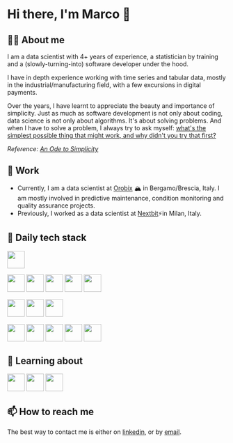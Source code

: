 # Hi there, I'm Marco 👋

## 🙋‍♂️ About me

I am a data scientist with 4+ years of experience, a statistician by training and a (slowly-turning-into) software developer under the hood. 

I have in depth experience working with time series and tabular data, mostly in the industrial/manufacturing field, with a few excursions in digital payments. 

Over the years, I have learnt to appreciate the beauty and importance of simplicity. Just as much as software development is not only about coding, data science is not only about algorithms. It's about solving problems. And when I have to solve a problem, I always try to ask myself: [what's the simplest possible thing that might work, and why didn't you try that first?](https://www.youtube.com/watch?v=MW9oVxjJHEw)

*Reference: [An Ode to Simplicity](https://fbruzzesi.github.io/blog/2024/01/29/an-ode-to-simplicity/)*

## 💼 Work

- Currently, I am a data scientist at [Orobix](https://orobix.com/en/) 🏔 in Bergamo/Brescia, Italy. I am mostly involved in predictive maintenance, condition monitoring and quality assurance projects.
- Previously, I worked as a data scientist at [Nextbit](https://www.nextbit.it/)⚡in Milan, Italy.

## 🔧 Daily tech stack

[<img height="40" width="40" src="https://cdn.simpleicons.org/python">](https://www.python.org/)

[<img height="40" width="40" src="https://cdn.simpleicons.org/polars">](https://www.pola.rs/)
[<img height="40" width="40" src="https://cdn.simpleicons.org/numpy">](https://numpy.org/)
[<img height="40" width="40" src="https://cdn.simpleicons.org/scipy">](https://scipy.org/)
[<img height="40" width="40" src="https://cdn.simpleicons.org/scikitlearn">](https://scikit-learn.org/stable/)
[<img height="40" width="40" src="https://cdn.simpleicons.org/pytorch">](https://pytorch.org/)

[<img height="40" width="40" src="https://cdn.simpleicons.org/pytest">](https://docs.pytest.org/)
[<img height="40" width="40" src="https://cdn.simpleicons.org/ruff">](https://docs.astral.sh/ruff/)
[<img height="40" width="40" src="https://cdn.simpleicons.org/precommit">](https://pre-commit.com/)

[<img height="40" width="40" src="https://cdn.simpleicons.org/docker">](https://docs.docker.com/)
[<img height="40" width="40" src="https://cdn.simpleicons.org/visualstudiocode">](https://code.visualstudio.com/docs)
[<img height="40" width="40" src="https://cdn.simpleicons.org/gnubash">](https://www.gnu.org/software/bash/)
[<img height="40" width="40" src="https://cdn.simpleicons.org/git">](https://git-scm.com/)
[<img height="40" width="40" src="https://cdn.simpleicons.org/linux">](https://www.linux.org/)


## 🌱 Learning about

[<img height="40" width="40" src="https://cdn.simpleicons.org/cplusplus">](https://isocpp.org/)
[<img height="40" width="40" src="https://cdn.simpleicons.org/rust">](https://www.rust-lang.org/)
[<img height="40" width="40" src="https://cdn.simpleicons.org/neovim">](https://neovim.io/)


## 📫 How to reach me

The best way to contact me is either on [linkedin](https://www.linkedin.com/in/bignottim/), or by [email](bignottimarco95@gmail.com).
